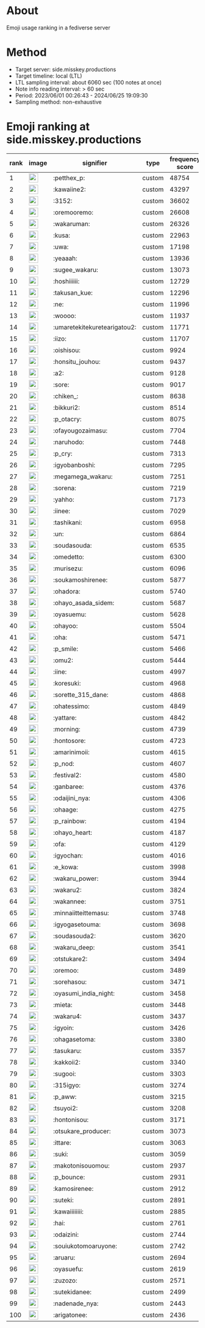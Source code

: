 # About
Emoji usage ranking in a fediverse server

# Method
- Target server: side.misskey.productions
- Target timeline: local (LTL)
- LTL sampling interval: about 6060 sec (100 notes at once)
- Note info reading interval: > 60 sec
- Period: 2023/06/01 00:26:43 - 2024/06/25 19:09:30 
- Sampling method: non-exhaustive

# Emoji ranking at side.misskey.productions

|rank|image|signifier|type|frequency score|
|----|----|----|----|----|
|1|<img height="24" src="https://side.misskey.productions/emoji/petthex_p.webp">|:petthex_p:|custom|48754|
|2|<img height="24" src="https://side.misskey.productions/emoji/kawaiine2.webp">|:kawaiine2:|custom|43297|
|3|<img height="24" src="https://side.misskey.productions/emoji/3152.webp">|:3152:|custom|36602|
|4|<img height="24" src="https://side.misskey.productions/emoji/oremooremo.webp">|:oremooremo:|custom|26608|
|5|<img height="24" src="https://side.misskey.productions/emoji/wakaruman.webp">|:wakaruman:|custom|26326|
|6|<img height="24" src="https://side.misskey.productions/emoji/kusa.webp">|:kusa:|custom|22963|
|7|<img height="24" src="https://side.misskey.productions/emoji/uwa.webp">|:uwa:|custom|17198|
|8|<img height="24" src="https://side.misskey.productions/emoji/yeaaah.webp">|:yeaaah:|custom|13936|
|9|<img height="24" src="https://side.misskey.productions/emoji/sugee_wakaru.webp">|:sugee_wakaru:|custom|13073|
|10|<img height="24" src="https://side.misskey.productions/emoji/hoshiiiiii.webp">|:hoshiiiiii:|custom|12729|
|11|<img height="24" src="https://side.misskey.productions/emoji/takusan_kue.webp">|:takusan_kue:|custom|12296|
|12|<img height="24" src="https://side.misskey.productions/emoji/ne.webp">|:ne:|custom|11996|
|13|<img height="24" src="https://side.misskey.productions/emoji/woooo.webp">|:woooo:|custom|11937|
|14|<img height="24" src="https://side.misskey.productions/emoji/umaretekitekuretearigatou2.webp">|:umaretekitekuretearigatou2:|custom|11771|
|15|<img height="24" src="https://side.misskey.productions/emoji/iizo.webp">|:iizo:|custom|11707|
|16|<img height="24" src="https://side.misskey.productions/emoji/oishisou.webp">|:oishisou:|custom|9924|
|17|<img height="24" src="https://side.misskey.productions/emoji/honsitu_jouhou.webp">|:honsitu_jouhou:|custom|9437|
|18|<img height="24" src="https://side.misskey.productions/emoji/a2.webp">|:a2:|custom|9128|
|19|<img height="24" src="https://side.misskey.productions/emoji/sore.webp">|:sore:|custom|9017|
|20|<img height="24" src="https://side.misskey.productions/emoji/chiken_.webp">|:chiken_:|custom|8638|
|21|<img height="24" src="https://side.misskey.productions/emoji/bikkuri2.webp">|:bikkuri2:|custom|8514|
|22|<img height="24" src="https://side.misskey.productions/emoji/p_otacry.webp">|:p_otacry:|custom|8075|
|23|<img height="24" src="https://side.misskey.productions/emoji/ofayougozaimasu.webp">|:ofayougozaimasu:|custom|7704|
|24|<img height="24" src="https://side.misskey.productions/emoji/naruhodo.webp">|:naruhodo:|custom|7448|
|25|<img height="24" src="https://side.misskey.productions/emoji/p_cry.webp">|:p_cry:|custom|7313|
|26|<img height="24" src="https://side.misskey.productions/emoji/igyobanboshi.webp">|:igyobanboshi:|custom|7295|
|27|<img height="24" src="https://side.misskey.productions/emoji/megamega_wakaru.webp">|:megamega_wakaru:|custom|7251|
|28|<img height="24" src="https://side.misskey.productions/emoji/sorena.webp">|:sorena:|custom|7219|
|29|<img height="24" src="https://side.misskey.productions/emoji/yahho.webp">|:yahho:|custom|7173|
|30|<img height="24" src="https://side.misskey.productions/emoji/iinee.webp">|:iinee:|custom|7029|
|31|<img height="24" src="https://side.misskey.productions/emoji/tashikani.webp">|:tashikani:|custom|6958|
|32|<img height="24" src="https://side.misskey.productions/emoji/un.webp">|:un:|custom|6864|
|33|<img height="24" src="https://side.misskey.productions/emoji/soudasouda.webp">|:soudasouda:|custom|6535|
|34|<img height="24" src="https://side.misskey.productions/emoji/omedetto.webp">|:omedetto:|custom|6300|
|35|<img height="24" src="https://side.misskey.productions/emoji/murisezu.webp">|:murisezu:|custom|6096|
|36|<img height="24" src="https://side.misskey.productions/emoji/soukamoshirenee.webp">|:soukamoshirenee:|custom|5877|
|37|<img height="24" src="https://side.misskey.productions/emoji/ohadora.webp">|:ohadora:|custom|5740|
|38|<img height="24" src="https://side.misskey.productions/emoji/ohayo_asada_sidem.webp">|:ohayo_asada_sidem:|custom|5687|
|39|<img height="24" src="https://side.misskey.productions/emoji/oyasuemu.webp">|:oyasuemu:|custom|5628|
|40|<img height="24" src="https://side.misskey.productions/emoji/ohayoo.webp">|:ohayoo:|custom|5504|
|41|<img height="24" src="https://side.misskey.productions/emoji/oha.webp">|:oha:|custom|5471|
|42|<img height="24" src="https://side.misskey.productions/emoji/p_smile.webp">|:p_smile:|custom|5466|
|43|<img height="24" src="https://side.misskey.productions/emoji/omu2.webp">|:omu2:|custom|5444|
|44|<img height="24" src="https://side.misskey.productions/emoji/iine.webp">|:iine:|custom|4997|
|45|<img height="24" src="https://side.misskey.productions/emoji/koresuki.webp">|:koresuki:|custom|4968|
|46|<img height="24" src="https://side.misskey.productions/emoji/sorette_315_dane.webp">|:sorette_315_dane:|custom|4868|
|47|<img height="24" src="https://side.misskey.productions/emoji/ohatessimo.webp">|:ohatessimo:|custom|4849|
|48|<img height="24" src="https://side.misskey.productions/emoji/yattare.webp">|:yattare:|custom|4842|
|49|<img height="24" src="https://side.misskey.productions/emoji/morning.webp">|:morning:|custom|4739|
|50|<img height="24" src="https://side.misskey.productions/emoji/hontosore.webp">|:hontosore:|custom|4723|
|51|<img height="24" src="https://side.misskey.productions/emoji/amarinimoii.webp">|:amarinimoii:|custom|4615|
|52|<img height="24" src="https://side.misskey.productions/emoji/p_nod.webp">|:p_nod:|custom|4607|
|53|<img height="24" src="https://side.misskey.productions/emoji/festival2.webp">|:festival2:|custom|4580|
|54|<img height="24" src="https://side.misskey.productions/emoji/ganbaree.webp">|:ganbaree:|custom|4376|
|55|<img height="24" src="https://side.misskey.productions/emoji/odaijini_nya.webp">|:odaijini_nya:|custom|4306|
|56|<img height="24" src="https://side.misskey.productions/emoji/ohaage.webp">|:ohaage:|custom|4275|
|57|<img height="24" src="https://side.misskey.productions/emoji/p_rainbow.webp">|:p_rainbow:|custom|4194|
|58|<img height="24" src="https://side.misskey.productions/emoji/ohayo_heart.webp">|:ohayo_heart:|custom|4187|
|59|<img height="24" src="https://side.misskey.productions/emoji/ofa.webp">|:ofa:|custom|4129|
|60|<img height="24" src="https://side.misskey.productions/emoji/igyochan.webp">|:igyochan:|custom|4016|
|61|<img height="24" src="https://side.misskey.productions/emoji/e_kowa.webp">|:e_kowa:|custom|3998|
|62|<img height="24" src="https://side.misskey.productions/emoji/wakaru_power.webp">|:wakaru_power:|custom|3944|
|63|<img height="24" src="https://side.misskey.productions/emoji/wakaru2.webp">|:wakaru2:|custom|3824|
|64|<img height="24" src="https://side.misskey.productions/emoji/wakannee.webp">|:wakannee:|custom|3751|
|65|<img height="24" src="https://side.misskey.productions/emoji/minnaiitteittemasu.webp">|:minnaiitteittemasu:|custom|3748|
|66|<img height="24" src="https://side.misskey.productions/emoji/igyogasetouma.webp">|:igyogasetouma:|custom|3698|
|67|<img height="24" src="https://side.misskey.productions/emoji/soudasouda2.webp">|:soudasouda2:|custom|3620|
|68|<img height="24" src="https://side.misskey.productions/emoji/wakaru_deep.webp">|:wakaru_deep:|custom|3541|
|69|<img height="24" src="https://side.misskey.productions/emoji/otstukare2.webp">|:otstukare2:|custom|3494|
|70|<img height="24" src="https://side.misskey.productions/emoji/oremoo.webp">|:oremoo:|custom|3489|
|71|<img height="24" src="https://side.misskey.productions/emoji/sorehasou.webp">|:sorehasou:|custom|3471|
|72|<img height="24" src="https://side.misskey.productions/emoji/oyasumi_india_night.webp">|:oyasumi_india_night:|custom|3458|
|73|<img height="24" src="https://side.misskey.productions/emoji/mieta.webp">|:mieta:|custom|3448|
|74|<img height="24" src="https://side.misskey.productions/emoji/wakaru4.webp">|:wakaru4:|custom|3437|
|75|<img height="24" src="https://side.misskey.productions/emoji/igyoin.webp">|:igyoin:|custom|3426|
|76|<img height="24" src="https://side.misskey.productions/emoji/ohagasetoma.webp">|:ohagasetoma:|custom|3380|
|77|<img height="24" src="https://side.misskey.productions/emoji/tasukaru.webp">|:tasukaru:|custom|3357|
|78|<img height="24" src="https://side.misskey.productions/emoji/kakkoii2.webp">|:kakkoii2:|custom|3340|
|79|<img height="24" src="https://side.misskey.productions/emoji/sugooi.webp">|:sugooi:|custom|3303|
|80|<img height="24" src="https://side.misskey.productions/emoji/315igyo.webp">|:315igyo:|custom|3274|
|81|<img height="24" src="https://side.misskey.productions/emoji/p_aww.webp">|:p_aww:|custom|3215|
|82|<img height="24" src="https://side.misskey.productions/emoji/tsuyoi2.webp">|:tsuyoi2:|custom|3208|
|83|<img height="24" src="https://side.misskey.productions/emoji/hontonisou.webp">|:hontonisou:|custom|3171|
|84|<img height="24" src="https://side.misskey.productions/emoji/otsukare_producer.webp">|:otsukare_producer:|custom|3073|
|85|<img height="24" src="https://side.misskey.productions/emoji/ittare.webp">|:ittare:|custom|3063|
|86|<img height="24" src="https://side.misskey.productions/emoji/suki.webp">|:suki:|custom|3059|
|87|<img height="24" src="https://side.misskey.productions/emoji/makotonisouomou.webp">|:makotonisouomou:|custom|2937|
|88|<img height="24" src="https://side.misskey.productions/emoji/p_bounce.webp">|:p_bounce:|custom|2931|
|89|<img height="24" src="https://side.misskey.productions/emoji/kamosirenee.webp">|:kamosirenee:|custom|2912|
|90|<img height="24" src="https://side.misskey.productions/emoji/suteki.webp">|:suteki:|custom|2891|
|91|<img height="24" src="https://side.misskey.productions/emoji/kawaiiiiiiii.webp">|:kawaiiiiiiii:|custom|2885|
|92|<img height="24" src="https://side.misskey.productions/emoji/hai.webp">|:hai:|custom|2761|
|93|<img height="24" src="https://side.misskey.productions/emoji/odaizini.webp">|:odaizini:|custom|2744|
|94|<img height="24" src="https://side.misskey.productions/emoji/souiukotomoaruyone.webp">|:souiukotomoaruyone:|custom|2742|
|95|<img height="24" src="https://side.misskey.productions/emoji/aruaru.webp">|:aruaru:|custom|2694|
|96|<img height="24" src="https://side.misskey.productions/emoji/oyasuefu.webp">|:oyasuefu:|custom|2619|
|97|<img height="24" src="https://side.misskey.productions/emoji/zuzozo.webp">|:zuzozo:|custom|2571|
|98|<img height="24" src="https://side.misskey.productions/emoji/sutekidanee.webp">|:sutekidanee:|custom|2499|
|99|<img height="24" src="https://side.misskey.productions/emoji/nadenade_nya.webp">|:nadenade_nya:|custom|2443|
|100|<img height="24" src="https://side.misskey.productions/emoji/arigatonee.webp">|:arigatonee:|custom|2436|
